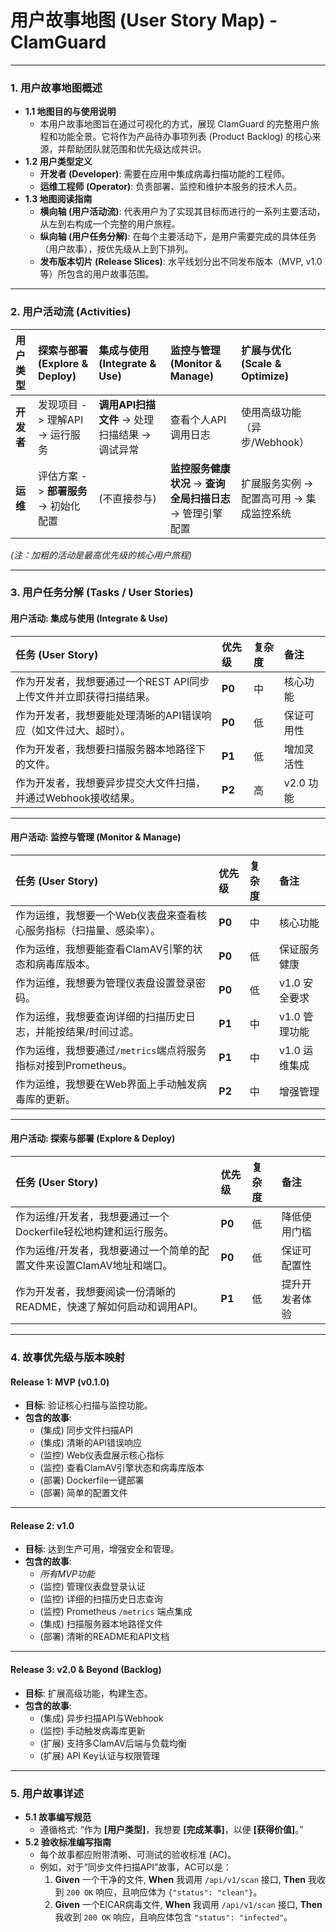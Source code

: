 # 用户故事地图 (User Story Map) - ClamGuard

---

### 1. 用户故事地图概述

*   **1.1 地图目的与使用说明**
    *   本用户故事地图旨在通过可视化的方式，展现 ClamGuard 的完整用户旅程和功能全景。它将作为产品待办事项列表 (Product Backlog) 的核心来源，并帮助团队就范围和优先级达成共识。
*   **1.2 用户类型定义**
    *   **开发者 (Developer)**: 需要在应用中集成病毒扫描功能的工程师。
    *   **运维工程师 (Operator)**: 负责部署、监控和维护本服务的技术人员。
*   **1.3 地图阅读指南**
    *   **横向轴 (用户活动流)**: 代表用户为了实现其目标而进行的一系列主要活动，从左到右构成一个完整的用户旅程。
    *   **纵向轴 (用户任务分解)**: 在每个主要活动下，是用户需要完成的具体任务（用户故事），按优先级从上到下排列。
    *   **发布版本切片 (Release Slices)**: 水平线划分出不同发布版本（MVP, v1.0等）所包含的用户故事范围。

---

### 2. 用户活动流 (Activities)

| 用户类型 | 探索与部署 (Explore & Deploy) | 集成与使用 (Integrate & Use) | 监控与管理 (Monitor & Manage) | 扩展与优化 (Scale & Optimize) |
| :--- | :--- | :--- | :--- | :--- |
| **开发者** | 发现项目 -> 理解API -> 运行服务 | **调用API扫描文件** -> 处理扫描结果 -> 调试异常 | 查看个人API调用日志 | 使用高级功能（异步/Webhook） |
| **运维** | 评估方案 -> **部署服务** -> 初始化配置 | (不直接参与) | **监控服务健康状况** -> **查询全局扫描日志** -> 管理引擎配置 | 扩展服务实例 -> 配置高可用 -> 集成监控系统 |

*(注：加粗的活动是最高优先级的核心用户旅程)*

---

### 3. 用户任务分解 (Tasks / User Stories)

#### 用户活动: **集成与使用 (Integrate & Use)**

| 任务 (User Story) | 优先级 | 复杂度 | 备注 |
| :--- | :--- | :--- | :--- |
| 作为开发者，我想要通过一个REST API同步上传文件并立即获得扫描结果。 | **P0** | 中 | 核心功能 |
| 作为开发者，我想要能处理清晰的API错误响应（如文件过大、超时）。 | **P0** | 低 | 保证可用性 |
| 作为开发者，我想要扫描服务器本地路径下的文件。 | **P1** | 低 | 增加灵活性 |
| 作为开发者，我想要异步提交大文件扫描，并通过Webhook接收结果。 | **P2** | 高 | v2.0 功能 |

---

#### 用户活动: **监控与管理 (Monitor & Manage)**

| 任务 (User Story) | 优先级 | 复杂度 | 备注 |
| :--- | :--- | :--- | :--- |
| 作为运维，我想要一个Web仪表盘来查看核心服务指标（扫描量、感染率）。 | **P0** | 中 | 核心功能 |
| 作为运维，我想要能查看ClamAV引擎的状态和病毒库版本。 | **P0** | 低 | 保证服务健康 |
| 作为运维，我想要为管理仪表盘设置登录密码。 | **P0** | 低 | v1.0 安全要求 |
| 作为运维，我想要查询详细的扫描历史日志，并能按结果/时间过滤。 | **P1** | 中 | v1.0 管理功能 |
| 作为运维，我想要通过`/metrics`端点将服务指标对接到Prometheus。 | **P1** | 中 | v1.0 运维集成 |
| 作为运维，我想要在Web界面上手动触发病毒库的更新。 | **P2** | 中 | 增强管理 |

---

#### 用户活动: **探索与部署 (Explore & Deploy)**

| 任务 (User Story) | 优先级 | 复杂度 | 备注 |
| :--- | :--- | :--- | :--- |
| 作为运维/开发者，我想要通过一个Dockerfile轻松地构建和运行服务。 | **P0** | 低 | 降低使用门槛 |
| 作为运维/开发者，我想要通过一个简单的配置文件来设置ClamAV地址和端口。 | **P0** | 低 | 保证可配置性 |
| 作为开发者，我想要阅读一份清晰的README，快速了解如何启动和调用API。 | **P1** | 低 | 提升开发者体验 |

---

### 4. 故事优先级与版本映射

#### **Release 1: MVP (v0.1.0)**

*   **目标**: 验证核心扫描与监控功能。
*   **包含的故事**: 
    *   (集成) 同步文件扫描API
    *   (集成) 清晰的API错误响应
    *   (监控) Web仪表盘展示核心指标
    *   (监控) 查看ClamAV引擎状态和病毒库版本
    *   (部署) Dockerfile一键部署
    *   (部署) 简单的配置文件

---

#### **Release 2: v1.0**

*   **目标**: 达到生产可用，增强安全和管理。
*   **包含的故事**: 
    *   *所有MVP功能*
    *   (监控) 管理仪表盘登录认证
    *   (监控) 详细的扫描历史日志查询
    *   (监控) Prometheus `/metrics` 端点集成
    *   (集成) 扫描服务器本地路径文件
    *   (部署) 清晰的README和API文档

---

#### **Release 3: v2.0 & Beyond (Backlog)**

*   **目标**: 扩展高级功能，构建生态。
*   **包含的故事**: 
    *   (集成) 异步扫描API与Webhook
    *   (监控) 手动触发病毒库更新
    *   (扩展) 支持多ClamAV后端与负载均衡
    *   (扩展) API Key认证与权限管理

---

### 5. 用户故事详述

*   **5.1 故事编写规范**
    *   遵循格式: “作为 **[用户类型]**，我想要 **[完成某事]**，以便 **[获得价值]**。”
*   **5.2 验收标准编写指南**
    *   每个故事都应附带清晰、可测试的验收标准 (AC)。
    *   例如，对于“同步文件扫描API”故事，AC可以是：
        1.  **Given** 一个干净的文件, **When** 我调用 `/api/v1/scan` 接口, **Then** 我收到 `200 OK` 响应，且响应体为 `{"status": "clean"}`。
        2.  **Given** 一个EICAR病毒文件, **When** 我调用 `/api/v1/scan` 接口, **Then** 我收到 `200 OK` 响应，且响应体包含 `"status": "infected"`。